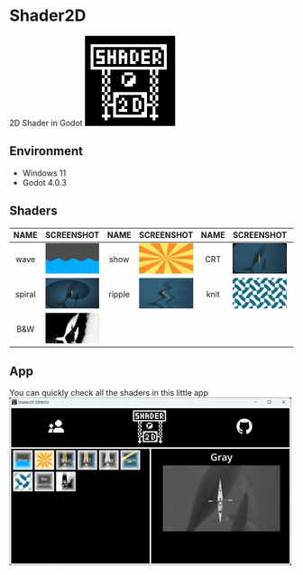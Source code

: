# Shader2D

2D Shader in Godot
![logo](.screenshots/logo.png)

## Environment
- Windows 11
- Godot 4.0.3

## Shaders
| NAME   | SCREENSHOT                       | NAME          | SCREENSHOT                              | NAME | SCREENSHOT                    | NAME | SCREENSHOT                     |
|:------:| -------------------------------- |:------:|:---------------------------------------:|:----:|:-----------------------------:|:----:|:------------------------------:|
| wave   | ![wave](.screenshots/wave.png)   | show   | ![wave](.screenshots/show.png)          | CRT  | ![wave](.screenshots/CRT.png) | gray | ![wave](.screenshots/gray.png) |
| spiral | ![wave](.screenshots/spiral.png) | ripple | ![wave](.screenshots/ripple.png) | knit | ![knit](.screenshots/knit.png) | bar transition | ![knit](.screenshots/bar_transition.png) |
| B&W | ![wave](.screenshots/B&W.png) |        |                                         |      |                               |      |                                |

## App
You can quickly check all the shaders in this little app
![app](.screenshots/app.png)
